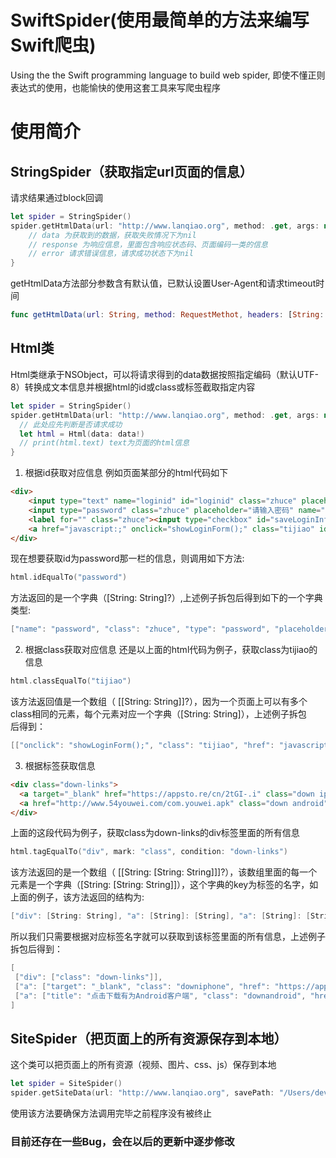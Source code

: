 # SwiftSpider(使用最简单的方法来编写Swift爬虫)
Using the the Swift programming language to build web spider,
即使不懂正则表达式的使用，也能愉快的使用这套工具来写爬虫程序

# 使用简介
## StringSpider（获取指定url页面的信息）
请求结果通过block回调
```Swift
let spider = StringSpider()
spider.getHtmlData(url: "http://www.lanqiao.org", method: .get, args: nil) { (data, response, error) in
	// data 为获取到的数据，获取失败情况下为nil
	// response 为响应信息，里面包含响应状态码、页面编码一类的信息
	// error 请求错误信息，请求成功状态下为nil
}
```
 getHtmlData方法部分参数含有默认值，已默认设置User-Agent和请求timeout时间
 ```Swift
 func getHtmlData(url: String, method: RequestMethot, headers: [String: String] = ["User-Agent": UserAgent.Firefox.rawValue], args: [String: String]?, timeout: TimeInterval = 5.0, dataBlock: @escaping ((_: Data?, _: URLResponse?, _: Error?) -> Void))
 ```
 
 ## Html类
 Html类继承于NSObject，可以将请求得到的data数据按照指定编码（默认UTF-8）转换成文本信息并根据html的id或class或标签截取指定内容
 ```Swift
 let spider = StringSpider()
 spider.getHtmlData(url: "http://www.lanqiao.org", method: .get, args: nil) { (data, response, error) in
   // 此处应先判断是否请求成功
   let html = Html(data: data!)
   // print(html.text) text为页面的html信息
 }
 ```
 1. 根据id获取对应信息
 例如页面某部分的html代码如下
 ```html
 <div>
	 <input type="text" name="loginid" id="loginid" class="zhuce" placeholder="请输账号">
	 <input type="password" class="zhuce" placeholder="请输入密码" name="password" id="password">
	 <label for="" class="zhuce"><input type="checkbox" id="saveLoginInfo" name="saveLoginInfo">&nbsp;&nbsp;记住密码<a href="#" class="forg">忘记密码？</a></label>
	 <a href="javascript:;" onclick="showLoginForm();" class="tijiao" id="login">登&nbsp;&nbsp;录</a>
 </div>
 ```
 现在想要获取id为password那一栏的信息，则调用如下方法:
 ```Swift
 html.idEqualTo("password")
 ```
 方法返回的是一个字典（[String: String]?）,上述例子拆包后得到如下的一个字典类型:
 ```Swift
 ["name": "password", "class": "zhuce", "type": "password", "placeholder": "请输入密码", "id": "password"]
 ```
 
 2. 根据class获取对应信息
 还是以上面的html代码为例子，获取class为tijiao的信息
 ```Swift
 html.classEqualTo("tijiao")
 ```
 该方法返回值是一个数组（ [[String: String]]?），因为一个页面上可以有多个class相同的元素，每个元素对应一个字典（[String: String]），上述例子拆包    
 后得到：
 ```Swift
 [["onclick": "showLoginForm();", "class": "tijiao", "href": "javascript:;", "id": "login"]]
 ```
 
 3. 根据标签获取信息
 ```html
 <div class="down-links">
   <a target="_blank" href="https://appsto.re/cn/2tGI-.i" class="down iphone" title="点击下载iPhone客户端">iPhone</a>
   <a href="http://www.54youwei.com/com.youwei.apk" class="down android" title="点击下载有为Android客户端">Android</a>
 </div>
 ```
 上面的这段代码为例子，获取class为down-links的div标签里面的所有信息
 ```Swift
 html.tagEqualTo("div", mark: "class", condition: "down-links")
 ```
 该方法返回的是一个数组（ [[String: [String: String]]]?），该数组里面的每一个元素是一个字典（[String: [String: String]]），这个字典的key为标签的名字，如上面的例子，该方法返回的结构为:
 ```Swift
 ["div": [String: String], "a": [String]: [String], "a": [String]: [String]]
 ```
 所以我们只需要根据对应标签名字就可以获取到该标签里面的所有信息，上述例子拆包后得到：
 ```Swift
 [
  ["div": ["class": "down-links"]], 
  ["a": ["target": "_blank", "class": "downiphone", "href": "https://appsto.re/cn/2tGI-.i", "title": "点击下载iPhone客户端", "space": "iPhone"]], 
  ["a": ["title": "点击下载有为Android客户端", "class": "downandroid", "href": "http://www.54youwei.com/com.youwei.apk", "space": "Android"]]
 ]
 ```
 
 ## SiteSpider（把页面上的所有资源保存到本地）
 这个类可以把页面上的所有资源（视频、图片、css、js）保存到本地
 ```Swift
 let spider = SiteSpider()
 spider.getSiteData(url: "http://www.lanqiao.org", savePath: "/Users/developer/Desktop/test")
 ```
 使用该方法要确保方法调用完毕之前程序没有被终止
 
 ### 目前还存在一些Bug，会在以后的更新中逐步修改
